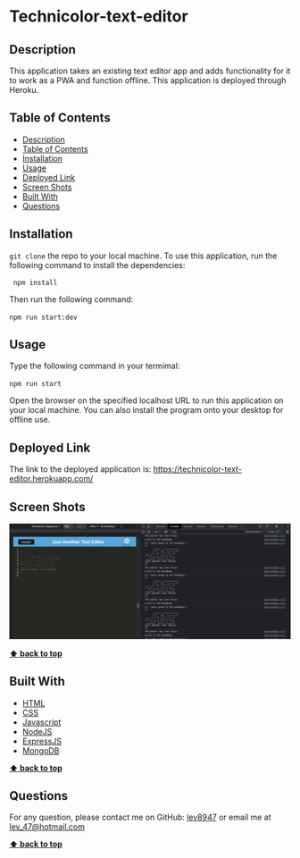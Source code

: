 # Technicolor-text-editor

## Description
This application takes an existing text editor app and adds functionality for it to work as a PWA and function offline. This application is deployed through Heroku.

## Table of Contents
- [Description](#description)
- [Table of Contents](#table-of-contents)
- [Installation](#installation)
- [Usage](#usage)
- [Deployed Link](#deployed-link)
- [Screen Shots ](#demo)
- [Built With](#built-with)
- [Questions](#questions)

## Installation
`git clone` the repo to your local machine. To use this application, run the following command to install the dependencies: 

     npm install

Then run the following command:

`npm run start:dev`

## Usage
Type the following command in your termimal:

`npm run start`

Open the browser on the specified localhost URL to run this application on your local machine.
You can also install the program onto your desktop for offline use.

## Deployed Link

The link to the deployed application is: https://technicolor-text-editor.herokuapp.com/


## Screen Shots

<img src="./img/JATE.png">


**[⬆ back to top](#table-of-contents)**

## Built With

* [HTML](https://developer.mozilla.org/en-US/docs/Web/HTML)
* [CSS](https://developer.mozilla.org/en-US/docs/Web/CSS)
* [Javascript](https://developer.mozilla.org/en-US/docs/Web/Javascript)
* [NodeJS](https://nodejs.org/en/)
* [ExpressJS](https://expressjs.com/)
* [MongoDB](https://www.mongodb.com/)
  
**[⬆ back to top](#table-of-contents)**

## Questions
For any question, please contact me on GitHub: [lev8947](https://github.com/lev8947) or email me at lev_47@hotmail.com

**[⬆ back to top](#table-of-contents)**